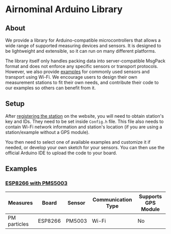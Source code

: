 # Airnominal Arduino Library

## About

We provide a library for Arduino-compatible microcontrollers that allows a wide range of supported measuring devices and sensors. It is designed to be lightweight and extensible, so it can run on many different platforms.

The library itself only handles packing data into server-compatible MsgPack format and does not enforce any specific sensors or transport protocols. However, we also provide [examples](examples) for commonly used sensors and transport using Wi-Fi. We encourage users to design their own measurement stations to fit their own needs, and contribute their code to our examples so others can benefit from it.

## Setup

After [registering the station](../README.md#registering-stations) on the website, you will need to obtain station's key and IDs. They need to be set inside `Config.h` file. This file also needs to contain Wi-Fi network information and station's location (if you are using a station/example without a GPS module).

You then need to select one of available examples and customize it if needed, or develop your own sketch for your sensors. You can then use the official Arduino IDE to upload the code to your board.

## Examples

### [ESP8266 with PMS5003](examples/pm)

| Measures     | Board   | Sensor | Communication Type | Supports GPS Module |
|--------------|---------|--------|--------------------|---------------------|
| PM particles | ESP8266 | PM5003 | Wi-Fi              | No                  |
